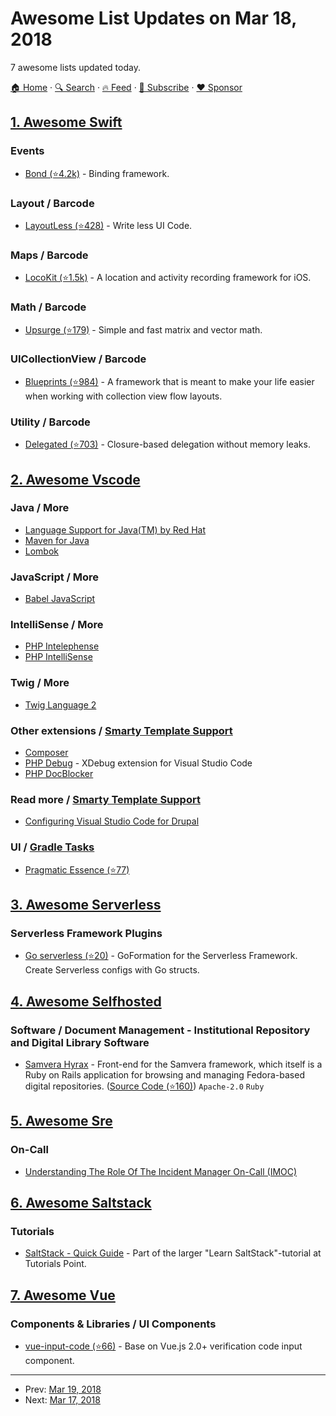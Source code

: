# Awesome List Updates on Mar 18, 2018

7 awesome lists updated today.

[🏠 Home](/README.md) · [🔍 Search](https://www.trackawesomelist.com/search/) · [🔥 Feed](https://www.trackawesomelist.com/rss.xml) · [📮 Subscribe](https://trackawesomelist.us17.list-manage.com/subscribe?u=d2f0117aa829c83a63ec63c2f&id=36a103854c) · [❤️  Sponsor](https://github.com/sponsors/theowenyoung)



## [1. Awesome Swift](/content/matteocrippa/awesome-swift/README.md)

### Events

*   [Bond (⭐4.2k)](https://github.com/DeclarativeHub/Bond) - Binding framework.

### Layout / Barcode

*   [LayoutLess (⭐428)](https://github.com/DeclarativeHub/Layoutless) - Write less UI Code.

### Maps / Barcode

*   [LocoKit (⭐1.5k)](https://github.com/sobri909/LocoKit) - A location and activity recording framework for iOS.

### Math / Barcode

*   [Upsurge (⭐179)](https://github.com/alejandro-isaza/Upsurge) - Simple and fast matrix and vector math.

### UICollectionView / Barcode

*   [Blueprints (⭐984)](https://github.com/zenangst/Blueprints) - A framework that is meant to make your life easier when working with collection view flow layouts.

### Utility / Barcode

*   [Delegated (⭐703)](https://github.com/dreymonde/Delegated) - Closure-based delegation without memory leaks.

## [2. Awesome Vscode](/content/viatsko/awesome-vscode/README.md)

### Java / More

*   [Language Support for Java(TM) by Red Hat](https://marketplace.visualstudio.com/items?itemName=redhat.java)
*   [Maven for Java](https://marketplace.visualstudio.com/items?itemName=vscjava.vscode-maven)
*   [Lombok](https://marketplace.visualstudio.com/items?itemName=GabrielBB.vscode-lombok)

### JavaScript / More

*   [Babel JavaScript](https://marketplace.visualstudio.com/items?itemName=mgmcdermott.vscode-language-babel)

### IntelliSense / More

*   [PHP Intelephense](https://marketplace.visualstudio.com/items?itemName=bmewburn.vscode-intelephense-client)
*   [PHP IntelliSense](https://marketplace.visualstudio.com/items?itemName=felixfbecker.php-intellisense)

### Twig / More

*   [Twig Language 2](https://marketplace.visualstudio.com/items?itemName=mblode.twig-language-2)

### Other extensions / [Smarty Template Support](https://marketplace.visualstudio.com/items?itemName=aswinkumar863.smarty-template-support)

*   [Composer](https://marketplace.visualstudio.com/items?itemName=ikappas.composer)
*   [PHP Debug](https://marketplace.visualstudio.com/items?itemName=felixfbecker.php-debug) - XDebug extension for Visual Studio Code
*   [PHP DocBlocker](https://marketplace.visualstudio.com/items?itemName=neilbrayfield.php-docblocker)

### Read more / [Smarty Template Support](https://marketplace.visualstudio.com/items?itemName=aswinkumar863.smarty-template-support)

*   [Configuring Visual Studio Code for Drupal](https://www.drupal.org/docs/develop/development-tools/configuring-visual-studio-code)

### UI / [Gradle Tasks](https://marketplace.visualstudio.com/items?itemName=richardwillis.vscode-gradle)

*   [Pragmatic Essence (⭐77)](https://github.com/orta/Essence)

## [3. Awesome Serverless](/content/pmuens/awesome-serverless/README.md)

### Serverless Framework Plugins

*   [Go serverless (⭐20)](https://github.com/thepauleh/goserverless) - GoFormation for the Serverless Framework. Create Serverless configs with Go structs.

## [4. Awesome Selfhosted](/content/awesome-selfhosted/awesome-selfhosted/README.md)

### Software / Document Management - Institutional Repository and Digital Library Software

*   [Samvera Hyrax](https://samvera.org/) - Front-end for the Samvera framework, which itself is a Ruby on Rails application for browsing and managing Fedora-based digital repositories. ([Source Code (⭐160)](https://github.com/samvera/hyrax)) `Apache-2.0` `Ruby`

## [5. Awesome Sre](/content/dastergon/awesome-sre/README.md)

### On-Call

*   [Understanding The Role Of The Incident Manager On-Call (IMOC)](https://www.gremlin.com/community/tutorials/understanding-the-role-of-the-incident-manager-on-call-imoc/)

## [6. Awesome Saltstack](/content/hbokh/awesome-saltstack/README.md)

### Tutorials

*   [SaltStack - Quick Guide](https://www.tutorialspoint.com/saltstack/saltstack_quick_guide.htm) - Part of the larger "Learn SaltStack"-tutorial at Tutorials Point.

## [7. Awesome Vue](/content/vuejs/awesome-vue/README.md)

### Components & Libraries / UI Components

*   [vue-input-code (⭐66)](https://github.com/zhouyuexie/vue-input-code) - Base on Vue.js 2.0+ verification code input component.

---

- Prev: [Mar 19, 2018](/content/2018/03/19/README.md)
- Next: [Mar 17, 2018](/content/2018/03/17/README.md)
